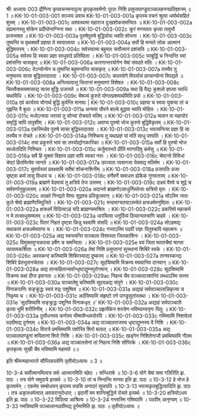 श्रीः
अध्यायः 003
द्रौणिना कृपवचनमनादृत्य कृपकृतवर्मणोः पुरतः निशि प्रसुप्तपाण्डुपाञ्चालहननप्रतिज्ञानम् ॥ 1 ॥
KK-10-01-003-001	सञ्जय उवाच 
KK-10-01-003-001a	कृपस्य वचनं श्रुत्वा धर्मार्थसहितं शुभम् ।
KK-10-01-003-001c	अश्वत्थामा महाराज दुःखशोकसमन्वितः ॥
KK-10-01-003-002a	दह्यमानस्तु शोकेन प्रदीप्तेनाग्निना यथा ।
KK-10-01-003-002c	क्रूरं मनस्ततः कृत्वा तावुभौ प्रत्यभाषत ॥
KK-10-01-003-003a	पुरुषेपुरुषे बुद्धिर्याया भवति शोभना ।
KK-10-01-003-003c	तुष्यन्ति च पृथक्सर्वे प्रज्ञया ते स्वयास्वया ॥
KK-10-01-003-004a	सर्वो हि मन्यते लोक आत्मानं बुद्धिमत्तरम् ।
KK-10-01-003-004c	सर्वस्यात्मा बहुमतः सर्वोत्मानं प्रशंसति ॥
KK-10-01-003-005a	सर्वस्य हि स्वका प्रज्ञा साधुवादे प्रतिष्ठिता ।
KK-10-01-003-005c	परबुद्धिं च निन्दन्ति स्वां प्रशंसन्ति चासकृत् ॥
KK-10-01-003-006a	कारणान्तरयोगेन येषां संवदते मतिः ।
KK-10-01-003-006c	तेऽन्योन्येन च तुष्यन्ति बहुमन्यन्ति चासकृत् ॥
KK-10-01-003-007a	तस्यैव तु मनुष्यस्य सासा बुद्धिस्तदातदा ।
KK-10-01-003-007c	कालयोगे विपर्यासं प्राप्यान्योन्यं विपद्यते ॥
KK-10-01-003-008a	अनित्यत्वात्तु चित्तानां मनुष्याणां विशेषतः ।
KK-10-01-003-008c	चित्तवैक्लव्यमासाद्य सासा बुद्धिः प्रजायते ॥
KK-10-01-003-009a	यथा हि वैद्यः कुशलो ज्ञात्वा व्याधिं यथाविधि ।
KK-10-01-003-009c	भैषज्यं कुरुते योगात्प्रशमार्थमिति प्रभो ॥
KK-10-01-003-010a	एवं कार्यस्य योगार्थं बुद्धिं कुर्वन्ति मानवाः |
KK-10-01-003-010c	प्रज्ञया च स्वया युक्त्या तां च गृह्णन्ति वै बुधाः ॥
KK-10-01-003-011a	अन्यया यौवने बाल्ये बुद्ध्या भवति मोहितः ।
KK-10-01-003-011c	मध्येऽन्यया जरायां तु सोन्यां रोचयते मतिम् ॥
KK-10-01-003-012a	व्यसन वा महाघोरं समृद्धिं चापि तादृशीम् ।
KK-10-01-003-012c	अवाप्य पुरुषो भोज कुरुते बुद्धिवैकृतम् ॥
KK-10-01-003-013a	एकस्मिन्नेव पुरुषे सासा बुद्धिस्तदातदा ।
KK-10-01-003-013c	भवत्यनित्या प्रज्ञा हि सा तस्यैव न रोचते ॥
KK-10-01-003-014a	निश्चित्य तु यथाप्रज्ञं यां मतिं साधु पश्यति ।
KK-10-01-003-014c	तया प्रकुरुते भावं सा तस्योद्योगकारिका ॥
KK-10-01-003-015a	सर्वो हि पुरुषो भोज साध्वेतदिति निश्चितः ।
KK-10-01-003-015c	कर्तुमारभते प्रीतिं मरणादिषु कर्मसु ॥
KK-10-01-003-016a	सर्वे हि युक्तां विज्ञाय प्रज्ञां वापि स्वकां नराः ।
KK-10-01-003-016c	चेष्टन्ते विविधां चेष्टां हितमित्येव जानते ॥
KK-10-01-003-017a	उपजाता व्यसनजा येयमद्य मतिर्मम ।
KK-10-01-003-017c	युवयोस्तां प्रवक्ष्यामि सर्वेषां शोकनाशिनीम् ॥
KK-10-01-003-018a	प्रजापतिः प्रजाः सृष्ट्वा कर्म तासु विधाय च ।
KK-10-01-003-018c	वर्णेवर्णे समाधत्त ह्येकैकं गुणवत्तरम् ॥
KK-10-01-003-019a	ब्राह्मणे वेदमग्र्यं तु क्षत्रिये तेज उत्तमम् ।
KK-10-01-003-019c	दाक्ष्यं वैश्ये च शूद्रे च सर्ववर्णानुकूलताम् ॥
KK-10-01-003-020a	अदान्तो ब्राह्मणोऽसाधुर्निस्तेजाः क्षत्रियो मृतः ।
KK-10-01-003-020c	अदक्षो निन्द्यते वैश्यः शूद्रश्च प्रतिकूलवान् ॥
KK-10-01-003-021a	सोऽस्मि जातः कुले श्रेष्ठे ब्राह्मणैरभिपूजिते ।
KK-10-01-003-021c	मन्दभाग्यतयाऽस्म्येतं क्षत्रधर्ममनुष्ठितः ॥
KK-10-01-003-022a	क्षत्रधर्मं विदित्वाऽहं यदि ब्राह्मण्यमाश्रितः ।
KK-10-01-003-022c	प्रकरिष्ये महत्कर्म न मे तत्साधुसम्मतम् ॥
KK-10-01-003-023a	धारयित्वा धनुर्दिव्यं दिव्यान्यस्त्राणि चाहवे ।
KK-10-01-003-023c	पितरं निहतं दृष्ट्वा किन्नु वक्ष्यामि संसदि ॥
KK-10-01-003-024a	सोऽहमद्य यथाकामं क्षत्रधर्ममवाप्य च ।
KK-10-01-003-024c	गन्ताऽस्मि पदवीं राज्ञः पितुश्चापि महात्मनः ॥
KK-10-01-003-025a	अद्य स्वप्स्यन्ति पाञ्चाला विश्वस्ता जितकाशिनः ।
KK-10-01-003-025c	विमुक्तयुग्यकवचा हर्षेण च समन्विताः ।
KK-10-01-003-025e	वयं जिता मताश्चैषां श्रान्ता व्यायामकर्शिताः ॥
KK-10-01-003-026a	तेषां निशि प्रसुप्तानां सुस्थानां शिबिरे स्वके ।
KK-10-01-003-026c	अवस्कन्दं करिष्यामि शिबिरस्याद्य दुष्करम् ॥
KK-10-01-003-027a	तानवस्कन्द्य शिबिरे प्रेतभूतानचेतसः ।
KK-10-01-003-027c	सूदयिष्यामि विक्रम्य मघवानिव दानवान् ॥
KK-10-01-003-028a	अद्य तान्सहितान्सर्वान्धृष्टद्युम्नपुरोगमान् ।
KK-10-01-003-028c	सूदयिष्यामि विक्रम्य कक्षं दीप्त इवानलः ॥
KK-10-01-003-029ac	निहत्य चैव पाञ्चालाञ्शान्तिं लब्धाऽस्मि सत्तम ॥
KK-10-01-003-030a	पाञ्चालेषु चरिष्यामि सूदयन्नद्य संयुगे ।
KK-10-01-003-030c	पिनाकपाणिः सङ्क्रुद्धः स्वयं रुद्रः पशुष्विव ॥
KK-10-01-003-031a	अद्याहं सर्वपाञ्चालान्निकृत्या च निकृष्य च ।
KK-10-01-003-031c	अर्दयिष्यामि संहृष्टो रणे पाण्डुसुतांस्तथा ।
KK-10-01-003-031e	`सूदयिष्यामि सङ्क्रुद्धः पशूनिव पिनाकधृत् ॥'
KK-10-01-003-032a	अद्याहं सर्वपाञ्चालैः कृत्वा भूमिं शरीरिणीम् ।
KK-10-01-003-032c	प्रहृत्यैकेन शस्त्रेण भविष्याम्यनृणः पितुः ॥
KK-10-01-003-033a	दुर्योधनस्य कर्णस्य भीष्मसैन्धवयोरपि ।
KK-10-01-003-033c	गमिष्यामि निशावेलां पदवीमद्य दुर्गमाम् ॥
KK-10-01-003-034a	अद्य पाञ्चालराजस्य धृष्टद्युम्नस्य वै निशि ।
KK-10-01-003-034c	विरात्रे प्रमथिष्यामि पशोरिव शिरो बलात् ॥
KK-10-01-003-035a	अद्य पाञ्चालपाण्डूनां शयितानां शिरो निशि ।
KK-10-01-003-035c	खड्गेन निशितेनाजौ प्रमथिष्यामि गौतम ॥
KK-10-01-003-036a	अद्य पाञ्चालसेनां तां निहत्य निशि सौप्तिके ।
KK-10-01-003-036c	कृतकृत्यः सुखी चैव भविष्यामि महामते ॥॥

इति श्रीमन्महाभारते सौप्तिकपर्वणि तृतीयोऽध्यायः ॥ 3 ॥

10-3-4 सर्वोत्मानमित्यत्र सर्वः आत्मानमिति च्छेदः । सन्धिरार्षः ॥ 10-3-6 योगे येषां समा गतिरिति झ. पाठः । तत्र योगे समुदाये इत्यर्थः ॥ 10-3-10 तां च निन्दन्ति मानवा इति झ. पाठः ॥ 10-3-12 हे भोज हे कृतवर्मन् । एकमेव सम्बोधयन् कृपस्य वचसि अनादरं सूचयति ॥ 10-3-13 भवत्यकृतबुद्धित्वादिति झ. पाठः । तत्र अकृतधर्मत्वात् अवसरानुरोधात् । इदानीं मम शान्तिबुद्धिर्न रोचते इत्यर्थः ॥ 10-3-20 क्षत्रियोऽधम इति झ. पाठः ॥ 10-3-22 विदित्वा आश्रित्य ॥ 10-3-24 गन्तास्मि गमिष्यामि । पदवीम् आनृण्यम् ॥ 10-3-33 गमयिष्यामि पाञ्चालान्पदवीमद्य दुर्गमामिति झ. पाठः ॥ तृतीयोऽध्यायः ॥

